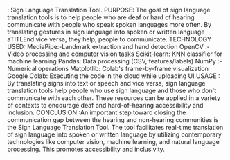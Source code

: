  : Sign Language Translation Tool.
PURPOSE: The goal of sign language translation tools is to help people who are deaf or hard of hearing communicate with people who speak spoken languages more often. By translating gestures in sign language into spoken or written language aTITLEnd vice versa, they help, people to communicate.
TECHNOLOGY USED: MediaPipe:-Landmark extraction and hand detection
                   OpenCV :- Video processing and computer vision tasks
                   Scikit-learn: KNN classifier for machine learning
                   Pandas: Data processing (CSV, features/labels)
                   NumPy :- Numerical operations
                   Matplotlib: Colab's frame-by-frame visualization
                   Google Colab: Executing the code in the cloud while uploading UI 
USAGE : By translating signs into text or speech and vice versa, sign language translation tools help people who use sign language and those who don't communicate with each other. These resources can be applied in a variety of contexts to encourage deaf and hard-of-hearing accessibility and inclusion.
CONCLUSION :An important step toward closing the communication gap between the hearing and non-hearing communities is the Sign Language Translation Tool. The tool facilitates real-time translation of sign language into spoken or written language by utilizing contemporary technologies like computer vision, machine learning, and natural language processing. This promotes accessibility and inclusivity.



